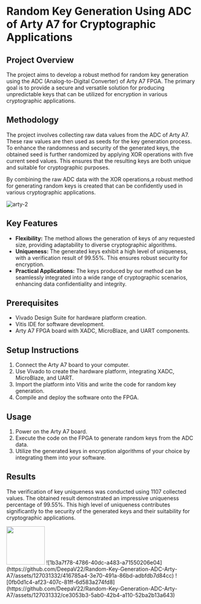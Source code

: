 # Random Key Generation Using ADC of Arty A7 for Cryptographic Applications

## Project Overview
The project aims to develop a robust method for random key generation using the ADC (Analog-to-Digital Converter) of Arty A7 FPGA. The primary goal is to provide a secure and versatile solution for producing unpredictable keys that can be utilized for encryption in various cryptographic applications.

## Methodology
The project involves collecting raw data values from the ADC of Arty A7. These raw values are then used as seeds for the key generation process. To enhance the randomness and security of the generated keys, the obtained seed is further randomized by applying XOR operations with five current seed values. This ensures that the resulting keys are both unique and suitable for cryptographic purposes.

By combining the raw ADC data with the XOR operations,a robust method for generating random keys is created that can be confidently used in various cryptographic applications.

![arty-2](https://github.com/DeepaV22/Random-Key-Generation-ADC-Arty-A7/assets/127031332/59add81e-35c0-4e42-b1e0-570a8e5325d1)


## Key Features
- **Flexibility:** The method allows the generation of keys of any requested size, providing adaptability to diverse cryptographic algorithms.
- **Uniqueness:** The generated keys exhibit a high level of uniqueness, with a verification result of 99.55%. This ensures robust security for encryption.
- **Practical Applications:** The keys produced by our method can be seamlessly integrated into a wide range of cryptographic scenarios, enhancing data confidentiality and integrity.

## Prerequisites
- Vivado Design Suite for hardware platform creation.
- Vitis IDE for software development.
- Arty A7 FPGA board with XADC, MicroBlaze, and UART components.

## Setup Instructions
1. Connect the Arty A7 board to your computer.
2. Use Vivado to create the hardware platform, integrating XADC, MicroBlaze, and UART.
3. Import the platform into Vitis and write the code for random key generation.
4. Compile and deploy the software onto the FPGA.

## Usage
1. Power on the Arty A7 board.
2. Execute the code on the FPGA to generate random keys from the ADC data.
3. Utilize the generated keys in encryption algorithms of your choice by integrating them into your software.

## Results
The verification of key uniqueness was conducted using 1107 collected values. The obtained result demonstrated an impressive uniqueness percentage of 99.55%. This high level of uniqueness contributes significantly to the security of the generated keys and their suitability for cryptographic applications.

<img src="https://github.com/DeepaV22/Random-Key-Generation-ADC-Arty-A7/assets/127031332/1f50a844-770a-4048-b179-47e74d75604" width="100" height="100" >
![1b3a7f78-4786-40dc-a483-a71550206e04](https://github.com/DeepaV22/Random-Key-Generation-ADC-Arty-A7/assets/127031332/416785a4-3e70-491a-86bd-adbfdb7d84cc)
![0fb0d1c4-af23-407c-81ff-6d583a274fd8](https://github.com/DeepaV22/Random-Key-Generation-ADC-Arty-A7/assets/127031332/ce3053b3-5ab0-42b4-a110-52ba2b13a643)


